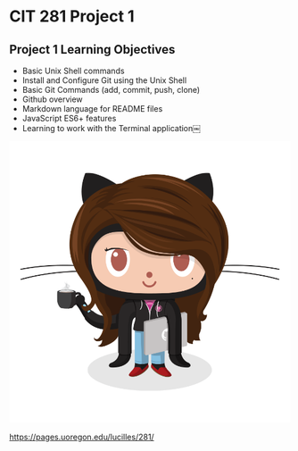 # CIT 281 Project 1

## Project 1 Learning Objectives

- Basic Unix Shell commands
- Install and Configure Git using the Unix Shell
- Basic Git Commands (add, commit, push, clone)
- Github overview
- Markdown language for README files
- JavaScript ES6+ features
- Learning to work with the Terminal application￼

![Github logo](images/femalecodertocat.png)

https://pages.uoregon.edu/lucilles/281/
